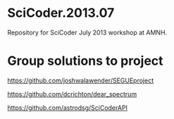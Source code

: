 SciCoder.2013.07
================

Repository for SciCoder July 2013 workshop at AMNH. 

Group solutions to project
==========================

https://github.com/joshwalawender/SEGUEproject

https://github.com/dcrichton/dear_spectrum

https://github.com/astrodsg/SciCoderAPI
